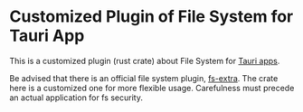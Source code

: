 # Customized Plugin of File System for Tauri App

This is a customized plugin (rust crate) about File System for [Tauri apps](https://tauri.app/).

Be advised that there is an official file system plugin, [fs-extra](https://github.com/tauri-apps/plugins-workspace). The crate here is a customized one for more flexible usage. Carefulness must precede an actual application for fs security.